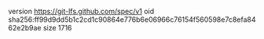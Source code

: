 version https://git-lfs.github.com/spec/v1
oid sha256:ff99d9dd5b1c2cd1c90864e776b6e06966c76154f560598e7c8efa8462e2b9ae
size 1716
